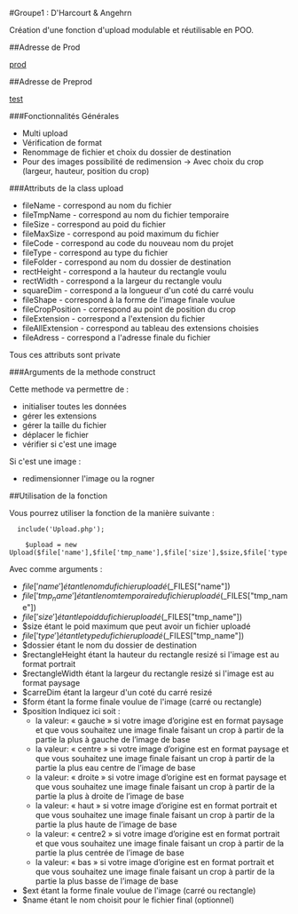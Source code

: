 #Groupe1 : D'Harcourt & Angehrn

Création d'une fonction d'upload modulable et réutilisable en POO.


##Adresse de Prod

[prod](http://angehrn.etudiant-eemi.com/perso/prod/groupe1_dharcourt_angehrn)

##Adresse de Preprod

[test](http://angehrn.etudiant-eemi.com/perso/test/groupe1_dharcourt_angehrn)


###Fonctionnalités Générales

* Multi upload
* Vérification de format
* Renommage de fichier et choix du dossier de destination
* Pour des images possibilité de redimension
-> Avec choix du crop (largeur, hauteur, position du crop)


###Attributs de la class upload

* fileName  - correspond au nom du fichier
* fileTmpName  - correspond au nom du fichier temporaire
* fileSize  - correspond au poid du fichier
* fileMaxSize  - correspond au poid maximum du fichier
* fileCode  - correspond au code du nouveau nom du projet
* fileType  - correspond au type du fichier
* fileFolder  - correspond au nom du dossier de destination
* rectHeight  - correspond a la hauteur du rectangle voulu
* rectWidth  - correspond a la largeur du rectangle voulu
* squareDim  - correspond a la longueur d'un coté du carré voulu
* fileShape  - correspond à la forme de l'image finale voulue
* fileCropPosition - correspond au point de position du crop
* fileExtension  - correspond a l'extension du fichier
* fileAllExtension  - correspond au tableau des extensions choisies
* fileAdress  - correspond a l'adresse finale du fichier

 Tous ces attributs sont private


###Arguments de la methode construct

Cette methode va permettre de :
* initialiser toutes les données
* gérer les extensions
* gérer la taille du fichier
* déplacer le fichier
* vérifier si c'est une image

Si c'est une image :
* redimensionner l'image ou la rogner

##Utilisation de la fonction

Vous pourrez utiliser la fonction de la manière suivante :
```
  include('Upload.php');

    $upload = new Upload($file['name'],$file['tmp_name'],$file['size'],$size,$file['type'],$dossier,$rectangleHeight,$rectangleWidth,$carreDim,$form,$position,$ext,$name);

```
Avec comme arguments :
* $file['name'] étant le nom du fichier uploadé ($\_FILES["name"])
* $file['tmp_name'] étant le nom temporaire du fichier uploadé ($\_FILES["tmp_name"])
* $file['size'] étant le poid du fichier uploadé ($\_FILES["tmp_name"])
* $size étant le poid maximum que peut avoir un fichier uploadé
* $file['type'] étant le type du fichier uploadé ($\_FILES["tmp_name"])
* $dossier étant le nom du dossier de destination
* $rectangleHeight étant la hauteur du rectangle resizé si l'image est au format portrait
* $rectangleWidth étant la largeur du rectangle resizé si l'image est au format paysage
* $carreDim étant la largeur d'un coté du carré resizé
* $form étant la forme finale voulue de l'image (carré ou rectangle)
* $position Indiquez ici soit :
    * la valeur: « gauche » si votre image d’origine est en format paysage et que vous souhaitez une image finale faisant un crop à partir de la partie la plus à gauche de l’image de base
    * la valeur: « centre » si votre image d’origine est en format paysage et que vous souhaitez une image finale faisant un crop à partir de la partie la plus eau centre de l’image de base
    * la valeur: « droite » si votre image d’origine est en format paysage et que vous souhaitez une image finale faisant un crop à partir de la partie la plus à droite de l’image de base
    * la valeur: « haut » si votre image d’origine est en format portrait et que vous souhaitez une image finale faisant un crop à partir de la partie la plus haute de l’image de base
    * la valeur: « centre2 » si votre image d’origine est en format portrait et que vous souhaitez une image finale faisant un crop à partir de la partie la plus centrée de l’image de base
    * la valeur: « bas » si votre image d’origine est en format portrait et que vous souhaitez une image finale faisant un crop à partir de la partie la plus basse de l’image de base
* $ext étant la forme finale voulue de l'image (carré ou rectangle)
* $name étant le nom choisit pour le fichier final (optionnel)
